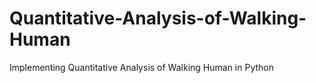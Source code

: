 # Quantitative-Analysis-of-Walking-Human
Implementing Quantitative Analysis of Walking Human in Python
